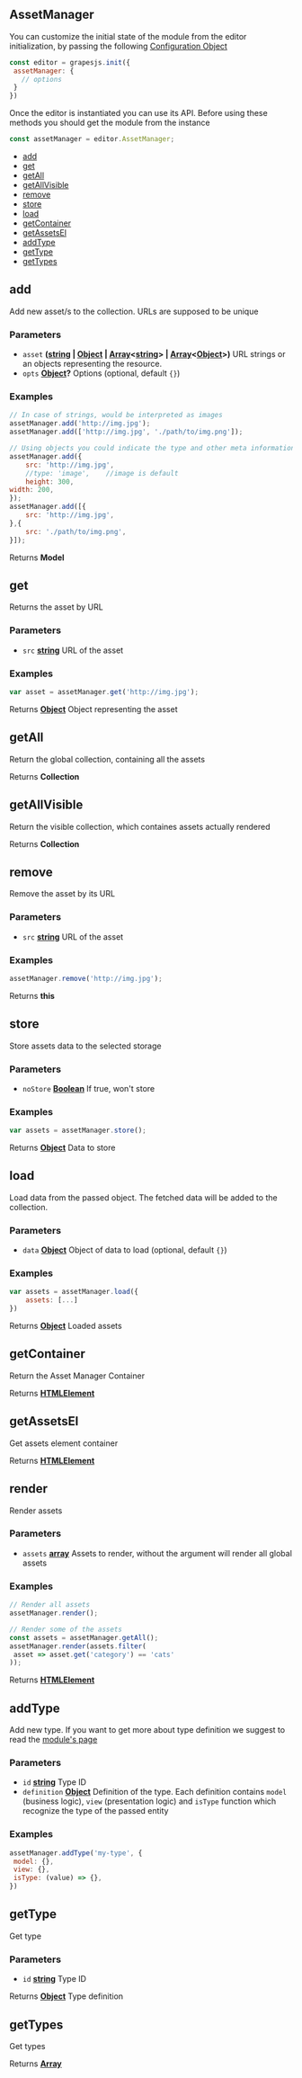 <!-- Generated by documentation.js. Update this documentation by updating the source code. -->

## AssetManager

You can customize the initial state of the module from the editor initialization, by passing the following [Configuration Object][1]

```js
const editor = grapesjs.init({
 assetManager: {
   // options
 }
})
```

Once the editor is instantiated you can use its API. Before using these methods you should get the module from the instance

```js
const assetManager = editor.AssetManager;
```

-   [add][2]
-   [get][3]
-   [getAll][4]
-   [getAllVisible][5]
-   [remove][6]
-   [store][7]
-   [load][8]
-   [getContainer][9]
-   [getAssetsEl][10]
-   [addType][11]
-   [getType][12]
-   [getTypes][13]

## add

Add new asset/s to the collection. URLs are supposed to be unique

### Parameters

-   `asset` **([string][14] \| [Object][15] \| [Array][16]&lt;[string][14]> | [Array][16]&lt;[Object][15]>)** URL strings or an objects representing the resource.
-   `opts` **[Object][15]?** Options (optional, default `{}`)

### Examples

```javascript
// In case of strings, would be interpreted as images
assetManager.add('http://img.jpg');
assetManager.add(['http://img.jpg', './path/to/img.png']);

// Using objects you could indicate the type and other meta informations
assetManager.add({
	src: 'http://img.jpg',
	//type: 'image',	//image is default
	height: 300,
width: 200,
});
assetManager.add([{
	src: 'http://img.jpg',
},{
	src: './path/to/img.png',
}]);
```

Returns **Model** 

## get

Returns the asset by URL

### Parameters

-   `src` **[string][14]** URL of the asset

### Examples

```javascript
var asset = assetManager.get('http://img.jpg');
```

Returns **[Object][15]** Object representing the asset

## getAll

Return the global collection, containing all the assets

Returns **Collection** 

## getAllVisible

Return the visible collection, which containes assets actually rendered

Returns **Collection** 

## remove

Remove the asset by its URL

### Parameters

-   `src` **[string][14]** URL of the asset

### Examples

```javascript
assetManager.remove('http://img.jpg');
```

Returns **this** 

## store

Store assets data to the selected storage

### Parameters

-   `noStore` **[Boolean][17]** If true, won't store

### Examples

```javascript
var assets = assetManager.store();
```

Returns **[Object][15]** Data to store

## load

Load data from the passed object.
The fetched data will be added to the collection.

### Parameters

-   `data` **[Object][15]** Object of data to load (optional, default `{}`)

### Examples

```javascript
var assets = assetManager.load({
	assets: [...]
})
```

Returns **[Object][15]** Loaded assets

## getContainer

Return the Asset Manager Container

Returns **[HTMLElement][18]** 

## getAssetsEl

Get assets element container

Returns **[HTMLElement][18]** 

## render

Render assets

### Parameters

-   `assets` **[array][16]** Assets to render, without the argument will render
                           all global assets

### Examples

```javascript
// Render all assets
assetManager.render();

// Render some of the assets
const assets = assetManager.getAll();
assetManager.render(assets.filter(
 asset => asset.get('category') == 'cats'
));
```

Returns **[HTMLElement][18]** 

## addType

Add new type. If you want to get more about type definition we suggest to read the [module's page][19]

### Parameters

-   `id` **[string][14]** Type ID
-   `definition` **[Object][15]** Definition of the type. Each definition contains
                               `model` (business logic), `view` (presentation logic)
                               and `isType` function which recognize the type of the
                               passed entity

### Examples

```javascript
assetManager.addType('my-type', {
 model: {},
 view: {},
 isType: (value) => {},
})
```

## getType

Get type

### Parameters

-   `id` **[string][14]** Type ID

Returns **[Object][15]** Type definition

## getTypes

Get types

Returns **[Array][16]** 

[1]: https://github.com/artf/grapesjs/blob/master/src/asset_manager/config/config.js

[2]: #add

[3]: #get

[4]: #getall

[5]: #getallvisible

[6]: #remove

[7]: #store

[8]: #load

[9]: #getcontainer

[10]: #getassetsel

[11]: #addtype

[12]: #gettype

[13]: #gettypes

[14]: https://developer.mozilla.org/docs/Web/JavaScript/Reference/Global_Objects/String

[15]: https://developer.mozilla.org/docs/Web/JavaScript/Reference/Global_Objects/Object

[16]: https://developer.mozilla.org/docs/Web/JavaScript/Reference/Global_Objects/Array

[17]: https://developer.mozilla.org/docs/Web/JavaScript/Reference/Global_Objects/Boolean

[18]: https://developer.mozilla.org/docs/Web/HTML/Element

[19]: /modules/Assets.html
